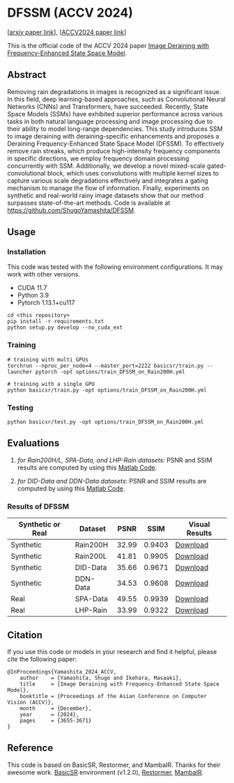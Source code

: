 # DFSSM (ACCV 2024)
[[arxiv paper link](https://arxiv.org/abs/2405.16470)], [[ACCV2024 paper link](https://link.springer.com/chapter/10.1007/978-981-96-0911-6_19)]

This is the official code of the ACCV 2024 paper [Image Deraining with Frequency-Enhanced State Space Model](https://arxiv.org/abs/2405.16470).

## Abstract
Removing rain degradations in images is recognized as a significant issue. In this field, deep learning-based approaches, such as Convolutional Neural Networks (CNNs) and Transformers, have succeeded. Recently, State Space Models (SSMs) have exhibited superior performance across various tasks in both natural language processing and image processing due to their ability to model long-range dependencies. This study introduces SSM to image deraining with deraining-specific enhancements and proposes a Deraining Frequency-Enhanced State Space Model (DFSSM). To effectively remove rain streaks, which produce high-intensity frequency components in specific directions, we employ frequency domain processing concurrently with SSM. Additionally, we develop a novel mixed-scale gated-convolutional block, which uses convolutions with multiple kernel sizes to capture various scale degradations effectively and integrates a gating mechanism to manage the flow of information. Finally, experiments on synthetic and real-world rainy image datasets show that our method surpasses state-of-the-art methods. Code is available at https://github.com/ShugoYamashita/DFSSM.

## Usage
### Installation
This code was tested with the following environment configurations. It may work with other versions.

- CUDA 11.7
- Python 3.9
- Pytorch 1.13.1+cu117

```
cd <this repository>
pip install -r requirements.txt
python setup.py develop --no_cuda_ext
```

### Training
```
# training with multi GPUs
torchrun --nproc_per_node=4 --master_port=2222 basicsr/train.py --launcher pytorch -opt options/train_DFSSM_on_Rain200H.yml

# training with a single GPU
python basicsr/train.py -opt options/train_DFSSM_on_Rain200H.yml
```

### Testing
```
python basicsr/test.py -opt options/train_DFSSM_on_Rain200H.yml
```

## Evaluations
1) *for Rain200H/L, SPA-Data, and LHP-Rain datasets*:
PSNR and SSIM results are computed by using this [Matlab Code](https://github.com/swz30/Restormer/blob/main/Deraining/evaluate_PSNR_SSIM.m).

2) *for DID-Data and DDN-Data datasets*:
PSNR and SSIM results are computed by using this [Matlab Code](https://github.com/hongwang01/RCDNet/tree/master/Performance_evaluation).

### Results of DFSSM
| Synthetic or Real | Dataset | PSNR | SSIM | Visual Results |
|-------------------|---------|------|------|----------------|
| Synthetic | Rain200H | 32.99 | 0.9403 | [Download](https://drive.google.com/drive/folders/1LsdsVkCgNhPpN5-8njaC39eA6sKPxDVC?usp=sharing) |
| Synthetic | Rain200L | 41.81 | 0.9905 | [Download](https://drive.google.com/drive/folders/1LsdsVkCgNhPpN5-8njaC39eA6sKPxDVC?usp=sharing) |
| Synthetic | DID-Data | 35.66 | 0.9671 | [Download](https://drive.google.com/drive/folders/1LsdsVkCgNhPpN5-8njaC39eA6sKPxDVC?usp=sharing) |
| Synthetic | DDN-Data | 34.53 | 0.9608 | [Download](https://drive.google.com/drive/folders/1LsdsVkCgNhPpN5-8njaC39eA6sKPxDVC?usp=sharing) |
| Real | SPA-Data | 49.55 | 0.9939 | [Download](https://drive.google.com/drive/folders/1LsdsVkCgNhPpN5-8njaC39eA6sKPxDVC?usp=sharing) |
| Real | LHP-Rain | 33.99 | 0.9322 | [Download](https://drive.google.com/drive/folders/1LsdsVkCgNhPpN5-8njaC39eA6sKPxDVC?usp=sharing) |

## Citation
If you use this code or models in your research and find it helpful, please cite the following paper:

```
@InProceedings{Yamashita_2024_ACCV,
    author    = {Yamashita, Shugo and Ikehara, Masaaki},
    title     = {Image Deraining with Frequency-Enhanced State Space Model},
    booktitle = {Proceedings of the Asian Conference on Computer Vision (ACCV)},
    month     = {December},
    year      = {2024},
    pages     = {3655-3671}
}
```

## Reference
This code is based on BasicSR, Restormer, and MambaIR. Thanks for their awesome work.
[BasicSR](https://github.com/xinntao/BasicSR) environment (v1.2.0),
[Restormer](https://github.com/swz30/Restormer),
[MambaIR](https://github.com/csguoh/MambaIR/tree/mambair).

